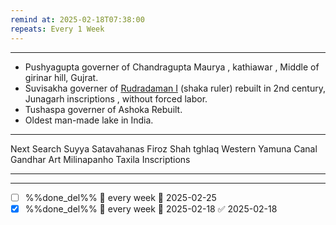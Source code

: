 ```yaml
---
remind at: 2025-02-18T07:38:00
repeats: Every 1 Week
---
```

---
- Pushyagupta governer of Chandragupta Maurya , kathiawar , Middle of girinar hill, Gujrat.
- Suvisakha governer of [Rudradaman I](./Rudradaman%20I.md) (shaka ruler) rebuilt in 2nd century, Junagarh inscriptions , without forced labor.
- Tushaspa governer of Ashoka Rebuilt.
- Oldest man-made lake in India.


---
Next Search
Suyya
Satavahanas
Firoz Shah tghlaq
Western Yamuna Canal
Gandhar Art
Milinapanho
Taxila Inscriptions 

---
---
- [ ] %%done_del%% 🔁 every week 📅 2025-02-25
- [x] %%done_del%% 🔁 every week 📅 2025-02-18 ✅ 2025-02-18